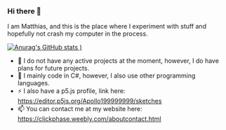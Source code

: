 ### Hi there 👋

I am Matthias, and this is the place where I experiment with stuff and hopefully not crash my computer in the process.

[![Anurag's GitHub stats](https://github-readme-stats.vercel.app/api?username=Apollo199999999&theme=tokyonight)
)](https://github.com/anuraghazra/github-readme-stats)

* 🔭 I do not have any active projects at the moment, however, I do have plans for future projects.
* 🌱 I mainly code in C#, however, I also use other programming languages.
* ⚡ I also have a p5.js profile, link here: https://editor.p5js.org/Apollo199999999/sketches
* 📫 You can contact me at my website here: https://clickphase.weebly.com/aboutcontact.html
